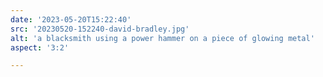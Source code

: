 ```yaml
---
date: '2023-05-20T15:22:40'
src: '20230520-152240-david-bradley.jpg'
alt: 'a blacksmith using a power hammer on a piece of glowing metal'
aspect: '3:2'

---
```

